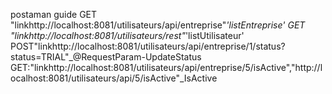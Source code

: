 postaman guide 
GET "linkhttp://localhost:8081/utilisateurs/api/entreprise"_'listEntreprise'
GET "linkhttp://localhost:8081/utilisateurs/rest"_'listUtilisateur'
POST"linkhttp://localhost:8081/utilisateurs/api/entreprise/1/status?status=TRIAL"_@RequestParam-UpdateStatus
GET:"linkhttp://localhost:8081/utilisateurs/api/entreprise/5/isActive","http://localhost:8081/utilisateurs/api/5/isActive"_IsActive
